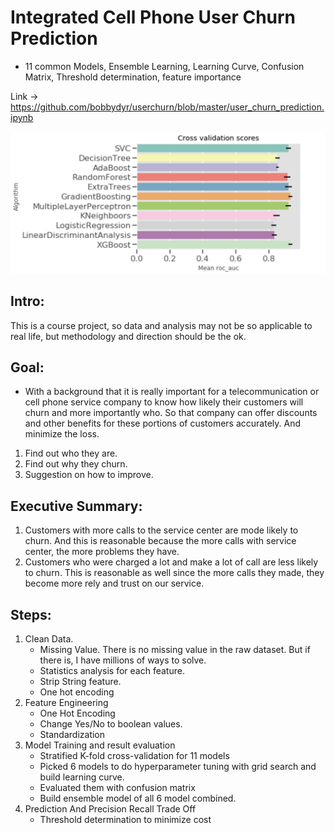# Integrated Cell Phone User Churn Prediction

- 11 common Models, Ensemble Learning, Learning Curve, Confusion Matrix, Threshold determination, feature importance

Link -> https://github.com/bobbydyr/userchurn/blob/master/user_churn_prediction.ipynb

![](cv_pic.png)

## Intro:
This is a course project, so data and analysis may not be so applicable to real life, but methodology and direction should be the ok. 

## Goal:

- With a background that it is really important for a telecommunication or cell phone service company to know how likely their customers will churn and more importantly who. So that company can offer discounts and other benefits for these portions of customers accurately. And minimize the loss.

1. Find out who they are.
2. Find out why they churn.
3. Suggestion on how to improve.


## Executive Summary:
1. Customers with more calls to the service center are mode likely to churn. And this is reasonable because the more calls with service center, the more problems they have.
2. Customers who were charged a lot and make a lot of call are less likely to churn. This is reasonable as well since the more calls they made, they become more rely and trust on our service.

## Steps:
1. Clean Data. 
    - Missing Value. There is no missing value in the raw dataset. But if there is,  I have millions of ways to solve.
    - Statistics analysis for each feature.
    - Strip String feature.
    - One hot encoding
2. Feature Engineering
    - One Hot Encoding
    - Change Yes/No to boolean values.
    - Standardization
3. Model Training and result evaluation
    - Stratified K-fold cross-validation for 11 models
    - Picked 6 models to do hyperparameter tuning with grid search and build learning curve.
    - Evaluated them with confusion matrix
    - Build ensemble model of all 6 model combined. 
4. Prediction And Precision Recall Trade Off
    - Threshold determination to minimize cost

